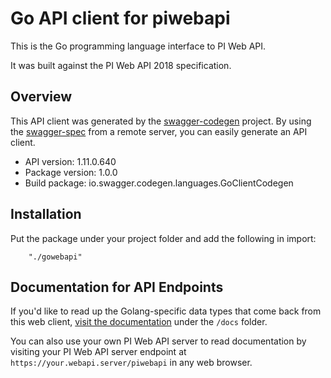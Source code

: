 # Go API client for piwebapi

This is the Go programming language interface to PI Web API.

It was built against the PI Web API 2018 specification.

## Overview
This API client was generated by the [swagger-codegen](https://github.com/swagger-api/swagger-codegen) project.  By using the [swagger-spec](https://github.com/swagger-api/swagger-spec) from a remote server, you can easily generate an API client.

- API version: 1.11.0.640
- Package version: 1.0.0
- Build package: io.swagger.codegen.languages.GoClientCodegen

## Installation
Put the package under your project folder and add the following in import:
```
    "./gowebapi"
```

## Documentation for API Endpoints

If you'd like to read up the Golang-specific data types that come back from this web client, [visit the documentation](/docs/README.md) under the `/docs` folder.

You can also use your own PI Web API server to read documentation by visiting your PI Web API server endpoint at `https://your.webapi.server/piwebapi` in any web browser.
